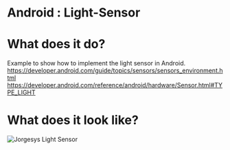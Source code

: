 # Android : Light-Sensor

# What does it do?

Example to show how to implement the light sensor in Android.
https://developer.android.com/guide/topics/sensors/sensors_environment.html
https://developer.android.com/reference/android/hardware/Sensor.html#TYPE_LIGHT


# What does it look like?

![Jorgesys Light Sensor]( https://i.stack.imgur.com/RZqwF.png)
